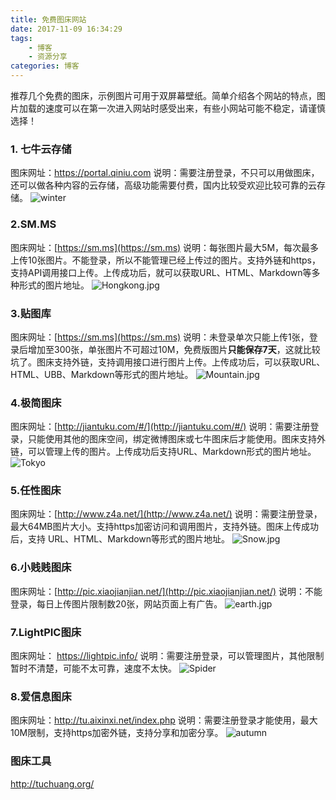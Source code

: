 ```yaml
---
title: 免费图床网站
date: 2017-11-09 16:34:29
tags:
	- 博客
	- 资源分享
categories: 博客
---
```


推荐几个免费的图床，示例图片可用于双屏幕壁纸。简单介绍各个网站的特点，图片加载的速度可以在第一次进入网站时感受出来，有些小网站可能不稳定，请谨慎选择！

<!-- more -->

### 1. 七牛云存储

图床网址：https://portal.qiniu.com
说明：需要注册登录，不只可以用做图床，还可以做各种内容的云存储，高级功能需要付费，国内比较受欢迎比较可靠的云存储。
![winter](http://oz572ikp2.bkt.clouddn.com/seasons___winter_by__kol.jpg)

### 2.SM.MS

图床网址：[https://sm.ms](https://sm.ms)
说明：每张图片最大5M，每次最多上传10张图片。不能登录，所以不能管理已经上传过的图片。支持外链和https，支持API调用接口上传。上传成功后，就可以获取URL、HTML、Markdown等多种形式的图片地址。
![Hongkong.jpg](https://i.loli.net/2017/11/13/5a092e5974d41.jpg)

### 3.贴图库

图床网址：[https://sm.ms](https://sm.ms)
说明：未登录单次只能上传1张，登录后增加至300张，单张图片不可超过10M，免费版图片**只能保存7天**，这就比较坑了。图床支持外链，支持调用接口进行图片上传。上传成功后，可以获取URL、HTML、UBB、Markdown等形式的图片地址。
![Mountain.jpg](http://i4.bvimg.com/618166/426af75851b1f073.jpg)

### 4.极简图床

图床网址：[http://jiantuku.com/#/](http://jiantuku.com/#/)
说明：需要注册登录，只能使用其他的图床空间，绑定微博图床或七牛图床后才能使用。图床支持外链，可以管理上传的图片。上传成功后支持URL、Markdown形式的图片地址。
![Tokyo](https://ws1.sinaimg.cn/large/83a885a1ly1flggl9aannj22ao0lc7i7.jpg)

### 5.任性图床

图床网址：[http://www.z4a.net/](http://www.z4a.net/)
说明：需要注册登录，最大64MB图片大小。支持https加密访问和调用图片，支持外链。图床上传成功后，支持 URL、HTML、Markdown等形式的图片地址。
![Snow.jpg](https://www.z4a.net/images/2017/11/13/Dual-Screen-Snow-Plains-2880x900.jpg)

### 6.小贱贱图床

图床网址：[http://pic.xiaojianjian.net/](http://pic.xiaojianjian.net/)
说明：不能登录，每日上传图片限制数20张，网站页面上有广告。
![earth.jgp](http://ww3.sinaimg.cn/large/0060lm7Tly1flghut4fazj31kw0mrwlh.jpg)

### 7.LightPIC图床

图床网址： https://lightpic.info/
说明：需要注册登录，可以管理图片，其他限制暂时不清楚，可能不太可靠，速度不太快。
![Spider](https://public.lightpic.info/image/D883_5A0948F30.jpg)

### 8.爱信息图床

图床网址：http://tu.aixinxi.net/index.php
说明：需要注册登录才能使用，最大10M限制，支持https加密外链，支持分享和加密分享。
![autumn](http://tu-img-1.aixinxi.net/o_1buq5qqc11hvo15pq1cle14h21o1ja.jpg)

### 图床工具
http://tuchuang.org/
